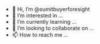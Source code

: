 - 👋 Hi, I’m @sumitbuyerforesight
- 👀 I’m interested in ...
- 🌱 I’m currently learning ...
- 💞️ I’m looking to collaborate on ...
- 📫 How to reach me ...

<!---
sumitbuyerforesight/sumitbuyerforesight is a ✨ special ✨ repository because its `README.md` (this file) appears on your GitHub profile.
You can click the Preview link to take a look at your changes.
--->
